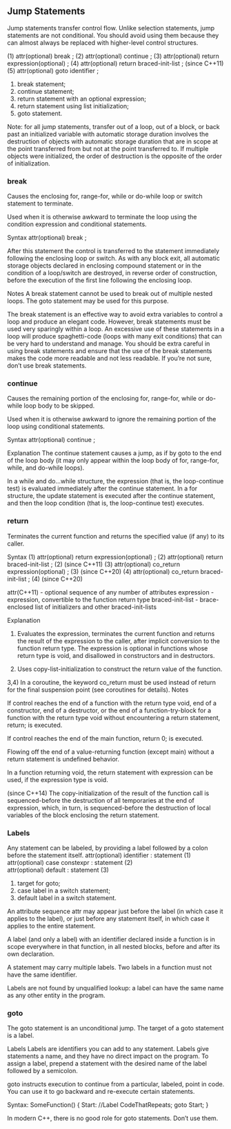 ## Jump Statements

Jump statements transfer control flow. Unlike selection statements, jump statements are not conditional. You should avoid using them because they can almost always be replaced with higher-level control structures.

(1) attr(optional) break ;
(2) attr(optional) continue ;
(3) attr(optional) return expression(optional) ;
(4) attr(optional) return braced-init-list ; (since C++11)
(5) attr(optional) goto identifier ;

1) break statement;
2) continue statement;
3) return statement with an optional expression;
4) return statement using list initialization;
5) goto statement.

Note: for all jump statements, transfer out of a loop, out of a block, or back past an initialized variable with automatic storage duration involves the destruction of objects with automatic storage duration that are in scope at the point transferred from but not at the point transferred to. If multiple objects were initialized, the order of destruction is the opposite of the order of initialization.




### break
Causes the enclosing for, range-for, while or do-while loop or switch statement to terminate.

Used when it is otherwise awkward to terminate the loop using the condition expression and conditional statements.

Syntax
attr(optional) break ; 		

After this statement the control is transferred to the statement immediately following the enclosing loop or switch. As with any block exit, all automatic storage objects declared in enclosing compound statement or in the condition of a loop/switch are destroyed, in reverse order of construction, before the execution of the first line following the enclosing loop.

Notes
A break statement cannot be used to break out of multiple nested loops. The goto statement may be used for this purpose.


The break statement is an effective way to avoid extra variables to control a loop and produce an elegant code. However, break statements must be used very sparingly within a loop. An excessive use of these statements in a loop will produce spaghetti-code (loops with many exit conditions) that can be very hard to understand and manage. You should be extra careful in using break statements and ensure that the use of the break statements makes the code more readable and not less readable. If you’re not sure, don’t use break statements.



### continue
Causes the remaining portion of the enclosing for, range-for, while or do-while loop body to be skipped.

Used when it is otherwise awkward to ignore the remaining portion of the loop using conditional statements.

Syntax
attr(optional) continue ; 		

Explanation
The continue statement causes a jump, as if by goto to the end of the loop body (it may only appear within the loop body of for, range-for, while, and do-while loops).

In a while and do...while structure, the expression (that is, the loop-continue test) is evaluated immediately after the continue statement. In a for structure, the update statement is executed after the continue statement, and then the loop condition (that is, the loop-continue test) executes.




### return
Terminates the current function and returns the specified value (if any) to its caller.

Syntax
(1) attr(optional) return expression(optional) ;
(2) attr(optional) return braced-init-list ; 	(2) 	(since C++11)
(3) attr(optional) co_return expression(optional) ; 	(3) 	(since C++20)
(4) attr(optional) co_return braced-init-list ; 	(4) 	(since C++20)

attr(C++11) - optional sequence of any number of attributes
expression - expression, convertible to the function return type
braced-init-list - brace-enclosed list of initializers and other braced-init-lists

Explanation
1) Evaluates the expression, terminates the current function and returns the result of the expression to the caller, after implicit conversion to the function return type. The expression is optional in functions whose return type is void, and disallowed in constructors and in destructors.

2) Uses copy-list-initialization to construct the return value of the function.

3,4) In a coroutine, the keyword co_return must be used instead of return for the final suspension point (see coroutines for details).
Notes

If control reaches the end of a function with the return type void, end of a constructor, end of a destructor, or the end of a function-try-block for a function with the return type void without encountering a return statement, return; is executed.

If control reaches the end of the main function, return 0; is executed.

Flowing off the end of a value-returning function (except main) without a return statement is undefined behavior.

In a function returning void, the return statement with expression can be used, if the expression type is void.

(since C++14)
The copy-initialization of the result of the function call is sequenced-before the destruction of all temporaries at the end of expression, which, in turn, is sequenced-before the destruction of local variables of the block enclosing the return statement.
	






### Labels

Any statement can be labeled, by providing a label followed by a colon before the statement itself.
attr(optional) identifier : statement 	(1) 	
attr(optional) case constexpr : statement 	(2) 	
attr(optional) default : statement 	(3) 	
1) target for goto;
2) case label in a switch statement;
3) default label in a switch statement.

An attribute sequence attr may appear just before the label (in which case it applies to the label), or just before any statement itself, in which case it applies to the entire statement.

A label (and only a label) with an identifier declared inside a function is in scope everywhere in that function, in all nested blocks, before and after its own declaration.

A statement may carry multiple labels.
Two labels in a function must not have the same identifier.

Labels are not found by unqualified lookup: a label can have the same name as any other entity in the program.



### goto
The goto statement is an unconditional jump. The target of a goto statement
is a label.

Labels
Labels are identifiers you can add to any statement. Labels give statements
a name, and they have no direct impact on the program. To assign a label,
prepend a statement with the desired name of the label followed by a
semicolon.

goto instructs execution to continue from a particular, labeled,
point in code. You can use it to go backward and re-execute certain statements.

Syntax:
SomeFunction()
{
  Start: //Label
  CodeThatRepeats;
  goto Start;
}

In modern C++, there is no good role for goto statements. Don’t use them.
